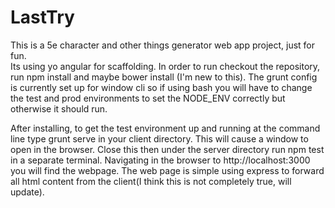 # LastTry

This is a 5e character and other things generator web app project, just for fun.  
Its using yo angular for scaffolding.
In order to run checkout the repository, 
run npm install and maybe bower install (I'm new to this).  The grunt config is currently set up for window cli so if 
using bash you will have to change the test and prod environments to set the NODE_ENV correctly but otherwise it should run.

After installing, to get the test environment up and running at the command line type grunt serve in your client directory.
This will cause a window to open in the browser.  Close this then under the server directory run npm test in a separate terminal.  Navigating in the
browser to http://localhost:3000 you will find the webpage.  The web page is simple using express to forward all html content
from the client(I think this is not completely true, will update).
